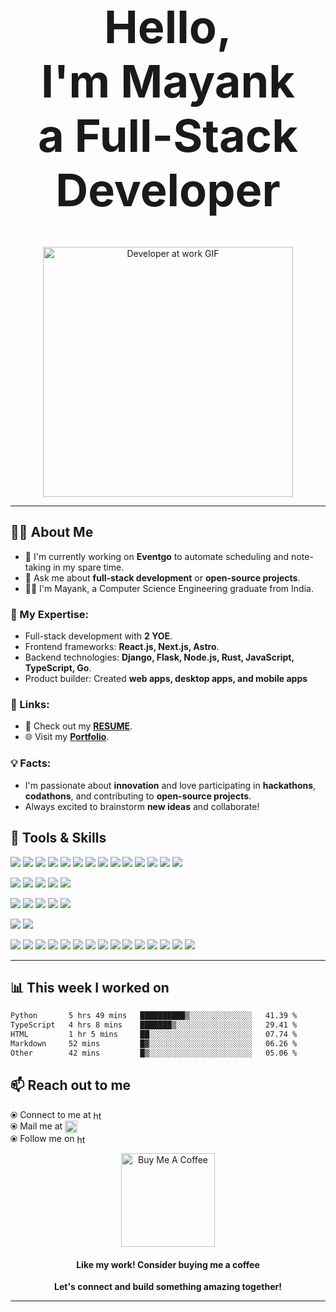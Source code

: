 <h1 align="center" style="font-size: 72px;">
  Hello,<br> I'm <strong>Mayank</strong> <br> a <strong>Full-Stack Developer</strong>
</h1>

<p align="center">
  <img alt="Developer at work GIF" src="https://media1.tenor.com/m/UttC4AITYR4AAAAd/full-stack-developer.gif" width="auto" height="400" />
</p>

---

## 🤵‍♂️ About Me

- 🌱 I'm currently working on **Eventgo** to automate scheduling and note-taking in my spare time.
- 💬 Ask me about **full-stack development** or **open-source projects**.
- 🧑‍🎓 I'm Mayank, a Computer Science Engineering graduate from India.

### 🔹 My Expertise:
- Full-stack development with **2 YOE**.
- Frontend frameworks: **React.js, Next.js, Astro**.
- Backend technologies: **Django, Flask, Node.js, Rust, JavaScript, TypeScript, Go**.
- Product builder: Created **web apps, desktop apps, and mobile apps**

### 📝 Links:
- 📜 Check out my [**RESUME**](https://drive.google.com/file/d/1LlbgbbRewj9dBLwfEicblCw46jqaAeaF/view?usp=drive_link).
- 🌐 Visit my [**Portfolio**](https://www.mstomar.me).

### 💡 Facts:
- I'm passionate about **innovation** and love participating in **hackathons**, **codathons**, and contributing to **open-source projects**.
- Always excited to brainstorm **new ideas** and collaborate!

## 💼 Tools & Skills

![](https://img.shields.io/badge/Code-JavaScript-informational?style=flat&logo=JavaScript&logoColor=white&color=4AB197)
![](https://img.shields.io/badge/Code-TypeScript-informational?style=flat&logo=TypeScript&logoColor=white&color=4AB197)
![](https://img.shields.io/badge/Code-Java-informational?style=flat&logo=java&logoColor=white&color=4AB197)
![](https://img.shields.io/badge/Code-Python-informational?style=flat&logo=Python&logoColor=white&color=4AB197)
![](https://img.shields.io/badge/Code-Go-informational?style=flat&logo=Go&logoColor=white&color=4AB197)
![](https://img.shields.io/badge/Code-Rust-informational?style=flat&logo=Rust&logoColor=white&color=4AB197)
![](https://img.shields.io/badge/Code-WASM-informational?style=flat&logo=wasm&logoColor=white&color=4AB197)
![](https://img.shields.io/badge/Code-Ruby-informational?style=flat&logo=ruby&logoColor=white&color=4AB197)
![](https://img.shields.io/badge/Code-Shell-informational?style=flat&logo=shell&logoColor=white&color=4AB197)
![](https://img.shields.io/badge/Code-React-informational?style=flat&logo=react&logoColor=white&color=4AB197)
![](https://img.shields.io/badge/Code-Next-informational?style=flat&logo=nextjs&logoColor=white&color=4AB197)
![](https://img.shields.io/badge/Code-Gatsby-informational?style=flat&logo=gatsby&logoColor=white&color=4AB197)
![](https://img.shields.io/badge/Code-Redux-informational?style=flat&logo=Redux&logoColor=white&color=4AB197)
![](https://img.shields.io/badge/Code-Vue-informational?style=flat&logo=react&logoColor=white&color=4AB197)
<be>

![](https://img.shields.io/badge/DB-MySQL-informational?style=flat&logo=MySQL&logoColor=white&color=4AB197)
![](https://img.shields.io/badge/DB-SQLite-informational?style=flat&logo=sqlite&logoColor=white&color=4AB197)
![](https://img.shields.io/badge/DB-PostgreSQL-informational?style=flat&logo=postgresql&logoColor=white&color=4AB197)
![](https://img.shields.io/badge/DB-MongoDB-informational?style=flat&logo=MongoDB&logoColor=white&color=4AB197)
![](https://img.shields.io/badge/DB-Redis-informational?style=flat&logo=redis&logoColor=white&color=4AB197)
<br>

![](https://img.shields.io/badge/Style-CSS-informational?style=flat&logo=css3&logoColor=white&color=4AB197)
![](https://img.shields.io/badge/Style-Sass-informational?style=flat&logo=Sass&logoColor=white&color=4AB197)
![](https://img.shields.io/badge/Style-Bootstrap-informational?style=flat&logo=react-bootstrap-CSS&logoColor=white&color=4AB197)
![](https://img.shields.io/badge/Style-Tailwind-informational?style=flat&logo=Tailwind-CSS&logoColor=white&color=4AB197)
![](https://img.shields.io/badge/Style-Styled_Components-informational?style=flat&logo=styled-components&logoColor=white&color=4AB197)
<br>

![](https://img.shields.io/badge/Test-Jest-informational?style=flat&logo=jest&logoColor=white&color=4AB197)
![](https://img.shields.io/badge/Test-Cypress-informational?style=flat&logo=Cypress&logoColor=white&color=4AB197)
<br>

![](https://img.shields.io/badge/Tools-Docker-informational?style=flat&logo=docker&logoColor=white&color=4AB197)
![](https://img.shields.io/badge/Tools-Linux-informational?style=flat&logo=linux&logoColor=white&color=4AB197)
![](https://img.shields.io/badge/Tools-NGINX-informational?style=flat&logo=nginx&logoColor=white&color=4AB197)
![](https://img.shields.io/badge/Tools-Netlify-informational?style=flat&logo=netlify&logoColor=white&color=4AB197)
![](https://img.shields.io/badge/Tools-Vercel-informational?style=flat&logo=vercel&logoColor=white&color=4AB197)
![](https://img.shields.io/badge/Tools-Actions-informational?style=flat&logo=github-actions&logoColor=white&color=4AB197)
![](https://img.shields.io/badge/Tools-NPM-informational?style=flat&logo=npm&logoColor=white&color=4AB197)
![](https://img.shields.io/badge/Tools-Postman-informational?style=flat&logo=Postman&logoColor=white&color=4AB197)
![](https://img.shields.io/badge/Tools-Photoshop-informational?style=flat&logo=Adobe-Photoshop&logoColor=white&color=4AB197)
![](https://img.shields.io/badge/Tools-Illustrator-informational?style=flat&logo=Adobe-Illustrator&logoColor=white&color=4AB197)
![](https://img.shields.io/badge/Tools-AdobeXD-informational?style=flat&logo=Adobe-XD&logoColor=white&color=4AB197)
![](https://img.shields.io/badge/Tools-GitHub-informational?style=flat&logo=GitHub&logoColor=white&color=4AB197)
![](https://img.shields.io/badge/Tools-GitLab-informational?style=flat&logo=GitLab&logoColor=white&color=4AB197)
![](https://img.shields.io/badge/Tools-GitPod-informational?style=flat&logo=GitPod&logoColor=white&color=4AB197)
![](https://img.shields.io/badge/Tools-Bitbucket-informational?style=flat&logo=Bitbucket&logoColor=white&color=4AB197)
<br>

<hr />

<!-- 
<div align="center">
  
![](https://komarev.com/ghpvc/?username=mstomar698&color=green)
[![wakatime](https://wakatime.com/badge/user/e027a351-bf5f-4bbf-92d6-1037bb62c845.svg)](https://wakatime.com/@e027a351-bf5f-4bbf-92d6-1037bb62c845)

</div>
-->
  
## 📊 **This week I worked on**

<!--START_SECTION:waka-->

```txt
Python       5 hrs 49 mins   ██████████▒░░░░░░░░░░░░░░   41.39 %
TypeScript   4 hrs 8 mins    ███████▒░░░░░░░░░░░░░░░░░   29.41 %
HTML         1 hr 5 mins     ██░░░░░░░░░░░░░░░░░░░░░░░   07.74 %
Markdown     52 mins         █▓░░░░░░░░░░░░░░░░░░░░░░░   06.26 %
Other        42 mins         █▒░░░░░░░░░░░░░░░░░░░░░░░   05.06 %
```

<!--END_SECTION:waka-->
<!-- 
## 📊 **This Year has been hectic, I guess 🤠**
[![Harlok's WakaTime stats](https://github-readme-stats.vercel.app/api/wakatime?username=mstomar698&layout=compact)](https://github.com/anuraghazra/github-readme-stats)
  -->
</p>

<!-- 
## <img align="center" src="github-cat.gif" alt="Github-Stats" height="45" width="40" /> My Github Stats

<div align="center">

![Mayank's GitHub stats](https://github-readme-stats.vercel.app/api?username=mstomar698&show_icons=true&theme=dark)

  
[![GitHub Streak](https://github-readme-streak-stats.herokuapp.com/?user=mstomar698&theme=neon-dark)](https://git.io/streak-stats)

</div>

## <img align="center" src="991ea426-62e2-4d81-a9fa-1e5d123dc0ad.gif" alt="Github-Stats" height="45" width="40" /> GitHub Achievements

<div align="center">

[![trophy](https://github-profile-trophy.vercel.app/?username=mstomar698&row=2&column=3)](https://github.com/mstomar698/github-profile-trophy)

</div>
  -->
  
## 📫 Reach out to me

⦿ Connect to me at [<img align="center" src="https://raw.githubusercontent.com/rahuldkjain/github-profile-readme-generator/master/src/images/icons/Social/linked-in-alt.svg" alt="https://www.linkedin.com/in/mayank-tomar-726187205/" height="16" width="16" />](https://www.linkedin.com/in/mayank-tomar-726187205/) <br>
⦿ Mail me at [<img align="center" src="https://cdn.pixabay.com/photo/2016/06/13/17/30/mail-1454731_1280.png" alt="mail" height="20" width="20" />](mailto:tomarm698@gmail.com) <br>
⦿ Follow me on [<img align="center" src="https://raw.githubusercontent.com/rahuldkjain/github-profile-readme-generator/master/src/images/icons/Social/github.svg" alt="https://github.com/mstomar698/" height="16" width="16" />](https://github.com/mstomar698) <br>

<div align="center">

<a href="https://www.buymeacoffee.com/mstomar698" target="_blank"><img src="https://cdn.buymeacoffee.com/buttons/v2/default-red.png" alt="Buy Me A Coffee" width="150" ></a>

#### Like my work! Consider buying me a coffee

</div>

<p align="center">
  <strong>Let's connect and build something amazing together!</strong>
</p>

<hr />
